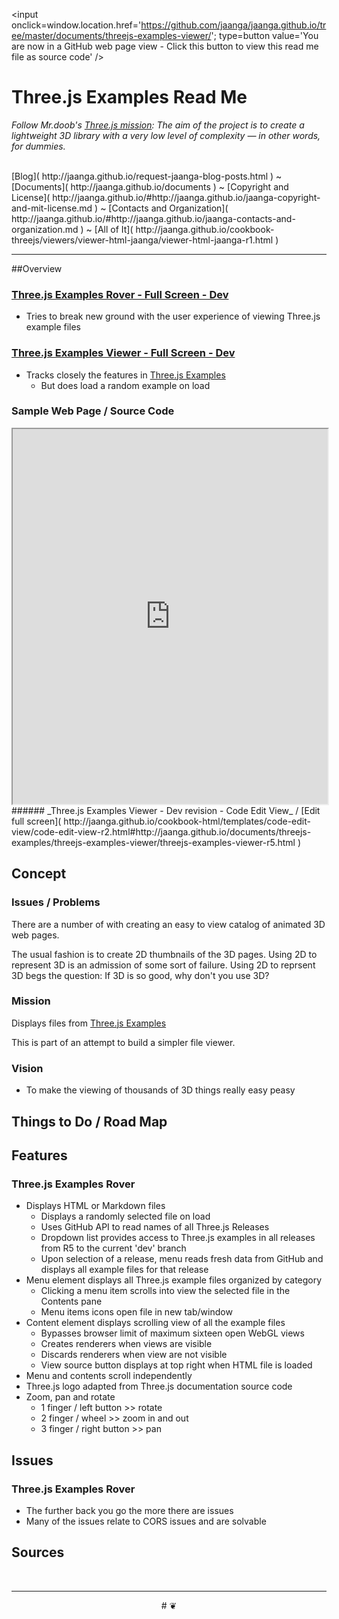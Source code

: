 <span id=topp style=display:none; >[You are now in a GitHub source code view - click this link to view this read me file as a web page]( http://jaanga.github.io/documents/threejs-examples-viewer/ "View file as a web page." ) </span>
<input onclick=window.location.href='https://github.com/jaanga/jaanga.github.io/tree/master/documents/threejs-examples-viewer/'; type=button value='You are now in a GitHub web page view - Click this button to view this read me file as source code' />


Three.js Examples Read Me
===


_Follow Mr.doob's [Three.js mission]( https://github.com/mrdoob/three.js/blob/master/README.md ): The aim of the project is to create a lightweight 3D library with a very low level of complexity — in other words, for dummies._

<br>
[Blog]( http://jaanga.github.io/request-jaanga-blog-posts.html )
~ [Documents]( http://jaanga.github.io/documents ) 
~ [Copyright and License]( http://jaanga.github.io/#http://jaanga.github.io/jaanga-copyright-and-mit-license.md ) 
~ [Contacts and Organization]( http://jaanga.github.io/#http://jaanga.github.io/jaanga-contacts-and-organization.md ) 
~ [All of It]( http://jaanga.github.io/cookbook-threejs/viewers/viewer-html-jaanga/viewer-html-jaanga-r1.html ) 

***



##Overview

### [Three.js Examples Rover - Full Screen - Dev]( http://jaanga.github.io/documents/threejs-examples/threejs-examples-rover/dev/index.html )

* Tries to break new ground with the user experience of viewing Three.js example files


### [Three.js Examples Viewer - Full Screen - Dev]( http://jaanga.github.io/documents/threejs-examples/threejs-examples-viewer/dev/index.html )

* Tracks closely the features in [Three.js Examples]( http://mrdoob.github.io/three.js/examples/ )
	* But does load a random example on load


### Sample Web Page / Source Code

<iframe class=ifr src=http://jaanga.github.io/cookbook-html/templates/code-edit-view/code-edit-view-r2.html#http://jaanga.github.io/documents/threejs-examples/threejs-examples-viewer/threejs-examples-viewer-r5.html width=100% height=600px ></iframe>  
###### _Three.js Examples Viewer - Dev revision - Code Edit View_ /  [Edit full screen]( http://jaanga.github.io/cookbook-html/templates/code-edit-view/code-edit-view-r2.html#http://jaanga.github.io/documents/threejs-examples/threejs-examples-viewer/threejs-examples-viewer-r5.html )


## Concept

### Issues / Problems
<!--

The general format is an adaptation of the ideas developed in Alexander's _et al_ [A Pattern Language]( https://books.google.com/books?id=hwAHmktpk5IC&pg=PR10#v=onepage&q&f=false ) - as sammarized on page 10.

Each pattern describes a problem which occurs over and over again in our environment, and then describes the core of the solution to that problem, in such a way that you can use this solution a million times over, without ever doing it the same way twice.

patterns are descriptions of common problems and proposal for the solutions that can be used repeatedly every time the problem is encountered and producing an different outcome.

-->

There are a number of with creating an easy to view catalog of animated 3D web pages.

The usual fashion is to create 2D thumbnails of the 3D pages. Using 2D to represent 3D is an admission of some sort of failure.
Using 2D to reprsent 3D begs the question: If 3D is so good, why don't you use 3D?




### Mission
<!-- a statement of a rationale, applicable now as well as in the future -->

Displays files from [Three.js Examples]( http://mrdoob.github.io/three.js/examples/ )

This is part of an attempt to build a simpler file viewer.

### Vision
<!--  a descriptive picture of a desired future state -->

* To make the viewing of thousands of 3D things really easy peasy

## Things to Do / Road Map


## Features


### Three.js Examples Rover

* Displays HTML or Markdown files
	* Displays a randomly selected file on load
	* Uses GitHub API to read names of all Three.js Releases
	* Dropdown list provides access to Three.js examples in all releases from R5 to the current 'dev' branch
	* Upon selection of a release, menu reads fresh data from GitHub and displays all example files for that release
* Menu element displays all Three.js example files organized by category
	* Clicking a menu item scrolls into view the selected file in the Contents pane
	* Menu items icons open file in new tab/window
* Content element displays scrolling view of all the example files
	* Bypasses browser limit of maximum sixteen open WebGL views
	* Creates renderers when views are visible
	* Discards renderers when view are not visible
	* View source button displays at top right when HTML file is loaded 
* Menu and contents scroll independently
* Three.js logo adapted from Three.js documentation source code
* Zoom, pan and rotate
	* 1 finger / left button >> rotate
	* 2 finger / wheel >> zoom in and out
	* 3 finger / right button >> pan


## Issues

### Three.js Examples Rover

* The further back you go the more there are issues
* Many of the issues relate to CORS issues and are solvable

 
## Sources


<br>

***

<center title="dingbat" >
# <a href=javascript:topp.scrollIntoView(); style=text-decoration:none; > ❦ </a>
</center>

